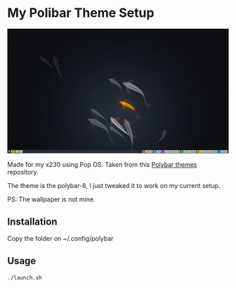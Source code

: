 # My Polibar Theme Setup

![alt text](./resources/desktop.png)

Made for my x230 using Pop OS.
Taken from this [Polybar themes](https://github.com/adi1090x/polybar-themes) repository.

The theme is the polybar-8, I just tweaked it to work on my current setup.

PS: The wallpaper is not mine.
## Installation

Copy the folder on ~/.config/polybar

## Usage

```bash
./launch.sh
```
